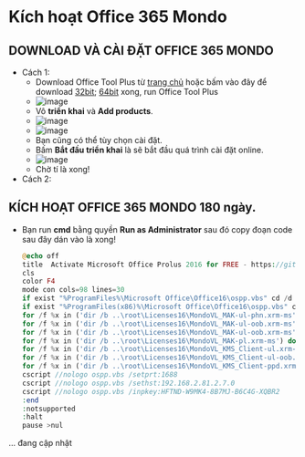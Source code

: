 # Kích hoạt Office 365 Mondo
## DOWNLOAD VÀ CÀI ĐẶT OFFICE 365 MONDO
- Cách 1:
  - Download Office Tool Plus từ [trang chủ](https://otp.landian.vip/en-us/download.html) hoặc bấm vào đây để download [32bit](https://objects.githubusercontent.com/github-production-release-asset-2e65be/156369540/1e88a217-e1d9-4d5c-a733-c092f3b35dd1?X-Amz-Algorithm=AWS4-HMAC-SHA256&X-Amz-Credential=releaseassetproduction%2F20250317%2Fus-east-1%2Fs3%2Faws4_request&X-Amz-Date=20250317T033702Z&X-Amz-Expires=300&X-Amz-Signature=c8c2692529293814399538092bc04d9917d9014d3cad9115b3fdbe28a7e641cd&X-Amz-SignedHeaders=host&response-content-disposition=attachment%3B%20filename%3DOffice_Tool_with_runtime_v10.21.25.0_x86.zip&response-content-type=application%2Foctet-stream); [64bit](https://objects.githubusercontent.com/github-production-release-asset-2e65be/156369540/0f16223c-7832-4c8b-8aaf-fdc98420dace?X-Amz-Algorithm=AWS4-HMAC-SHA256&X-Amz-Credential=releaseassetproduction%2F20250317%2Fus-east-1%2Fs3%2Faws4_request&X-Amz-Date=20250317T033506Z&X-Amz-Expires=300&X-Amz-Signature=277d53d7d2b4e6ddf252c979586150c6f855577d99d32d503e202794c41719c7&X-Amz-SignedHeaders=host&response-content-disposition=attachment%3B%20filename%3DOffice_Tool_with_runtime_v10.21.25.0_x64.zip&response-content-type=application%2Foctet-stream) xong, run Office Tool Plus
  - ![image](https://github.com/user-attachments/assets/f1fb9c85-3ade-45ff-8813-2ef7ef67f5c1)
  - Vô **triển khai** và **Add products**.
  - ![image](https://github.com/user-attachments/assets/831b541a-d7ca-47a8-be56-264bf366ed4b)
  - ![image](https://github.com/user-attachments/assets/d8c5be96-79e7-4964-a74d-8312fe9c6819)
  - Bạn cũng có thể tùy chọn cài đặt.
  - Bấm **Bắt đầu triển khai** là sẽ bắt đầu quá trình cài đặt online.
  - ![image](https://github.com/user-attachments/assets/736f938d-fc0c-4137-8e93-bac5f38ffe46)
  - Chờ tí là xong!
- Cách 2:



## KÍCH HOẠT OFFICE 365 MONDO 180 ngày.
- Bạn run **cmd** bằng quyền **Run as Administrator** sau đó copy đoạn code sau đây dán vào là xong!

  ```php
  @echo off
  title  Activate Microsoft Office Prolus 2016 for FREE - https://github.com/BsChiThanh 
  cls
  color F4
  mode con cols=98 lines=30
  if exist "%ProgramFiles%\Microsoft Office\Office16\ospp.vbs" cd /d "%ProgramFiles%\Microsoft Office\Office16"
  if exist "%ProgramFiles(x86)%\Microsoft Office\Office16\ospp.vbs" cd /d "%ProgramFiles(x86)%\Microsoft Office\Office16"
  for /f %x in ('dir /b ..\root\Licenses16\MondoVL_MAK-ul-phn.xrm-ms') do cscript ospp.vbs /inslic:"..\root\Licenses16\%x"
  for /f %x in ('dir /b ..\root\Licenses16\MondoVL_MAK-ul-oob.xrm-ms') do cscript ospp.vbs /inslic:"..\root\Licenses16\%x"
  for /f %x in ('dir /b ..\root\Licenses16\MondoVL_MAK-ul-oob.xrm-ms') do cscript ospp.vbs /inslic:"..\root\Licenses16\%x"
  for /f %x in ('dir /b ..\root\Licenses16\MondoVL_MAK-pl.xrm-ms') do cscript ospp.vbs /inslic:"..\root\Licenses16\%x"
  for /f %x in ('dir /b ..\root\Licenses16\MondoVL_KMS_Client-ul.xrm-ms') do cscript ospp.vbs /inslic:"..\root\Licenses16\%x"
  for /f %x in ('dir /b ..\root\Licenses16\MondoVL_KMS_Client-ul-oob.xrm-ms') do cscript ospp.vbs /inslic:"..\root\Licenses16\%x"
  for /f %x in ('dir /b ..\root\Licenses16\MondoVL_KMS_Client-ppd.xrm-ms') do cscript ospp.vbs /inslic:"..\root\Licenses16\%x"
  cscript //nologo ospp.vbs /setprt:1688
  cscript //nologo ospp.vbs /sethst:192.168.2.81.2.7.0
  cscript //nologo ospp.vbs /inpkey:HFTND-W9MK4-8B7MJ-B6C4G-XQBR2
  :end
  :notsupported
  :halt
  pause >nul
  ```

... đang cập nhật
